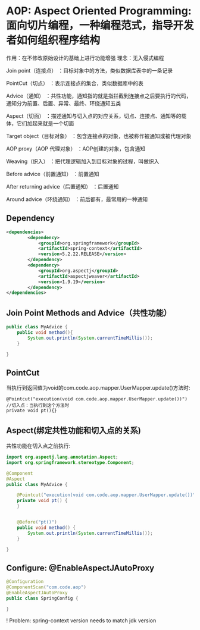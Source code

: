 # A0P: Aspect Oriented Programming: 面向切片编程，一种编程范式，指导开发者如何组织程序结构

作用：在不修改原始设计的基础上进行功能增强
理念：无入侵式编程


Join point（连接点） ：目标对象中的方法，类似数据库表中的一条记录

PointCut（切点） ：表示连接点的集合，类似数据库中的表

Advice（通知） ：共性功能，通知指的就是指拦截到连接点之后要执行的代码，通知分为前置、后置、异常、最终、环绕通知五类

Aspect（切面） ：描述通知与切入点的对应关系，切点、连接点、通知等的载体，它们加起来就是一个切面

Target object（目标对象） ：包含连接点的对象，也被称作被通知或被代理对象

AOP proxy（AOP 代理对象） ：AOP创建的对象，包含通知

Weaving（织入） ：把代理逻辑加入到目标对象的过程，叫做织入

Before advice（前置通知） ：前置通知

After returning advice（后置通知） ：后置通知

Around advice（环绕通知） ：前后都有，最常用的一种通知

## Dependency
```xml
<dependencies>
        <dependency>
			<groupId>org.springframework</groupId>
			<artifactId>spring-context</artifactId>
			<version>5.2.22.RELEASE</version>
		</dependency>
		<dependency>
			<groupId>org.aspectj</groupId>
			<artifactId>aspectjweaver</artifactId>
			<version>1.9.19</version>
		</dependency>
</dependencies>
```
## Join Point Methods and Advice（共性功能）
```java
public class MyAdvice {
    public void method(){
        System.out.println(System.currentTimeMillis());
    }

}
```

## PointCut
当执行到返回值为void的com.code.aop.mapper.UserMapper.update()方法时:
```
@Pointcut("execution(void com.code.aop.mapper.UserMapper.update())") //切入点：当执行到这个方法时
private void pt(){}
```
## Aspect(绑定共性功能和切入点的关系)
共性功能在切入点之前执行:

```java
import org.aspectj.lang.annotation.Aspect;
import org.springframework.stereotype.Component;

@Component
@Aspect
public class MyAdvice {

    @Pointcut("execution(void com.code.aop.mapper.UserMapper.update())") //切入点：当执行到这个方法时
    private void pt() {
    }


    @Before("pt()")
    public void method() {
        System.out.println(System.currentTimeMillis());
    }

}

```

## Configure: @EnableAspectJAutoProxy
```java
@Configuration
@ComponentScan("com.code.aop")
@EnableAspectJAutoProxy
public class SpringConfig {

}
```

! Problem: spring-context version needs to match jdk version




